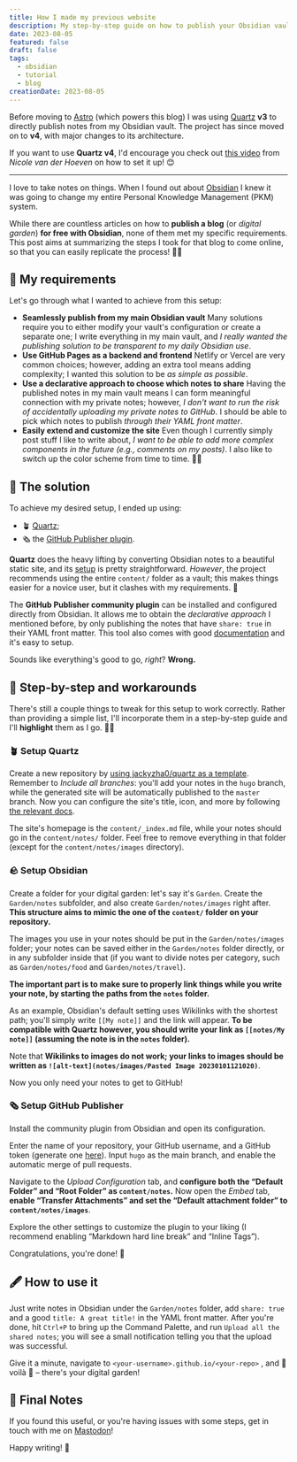 ```yaml
---
title: How I made my previous website
description: My step-by-step guide on how to publish your Obsidian vault through Quartz v3.
date: 2023-08-05
featured: false
draft: false
tags:
  - obsidian
  - tutorial
  - blog
creationDate: 2023-08-05
---
```


Before moving to [Astro](https://astro.build/) (which powers this blog) I was using [Quartz](https://quartz.jzhao.xyz/) **v3** to directly publish notes from my Obsidian vault. The project has since moved on to **v4**, with major changes to its architecture.

If you want to use **Quartz v4**, I'd encourage you check out [this video](https://www.youtube.com/watch?v=6s6DT1yN4dw&t=227s) from _Nicole van der Hoeven_ on how to set it up! 😊

---

I love to take notes on things. When I found out about [Obsidian](https://obsdian.md) I knew it was going to change my entire Personal Knowledge Management (PKM) system.

While there are countless articles on how to **publish a blog** (or _digital garden_) **for free with Obsidian**, none of them met my specific requirements. This post aims at summarizing the steps I took for that blog to come online, so that you can easily replicate the process! 💪🏻

## 📝 My requirements

Let's go through what I wanted to achieve from this setup:

- **Seamlessly publish from my main Obsidian vault**
  Many solutions require you to either modify your vault's configuration or create a separate one; I write everything in my main vault, and _I really wanted the publishing solution to be transparent to my daily Obsidian use_.
- **Use GitHub Pages as a backend and frontend**
  Netlify or Vercel are very common choices; however, adding an extra tool means adding complexity; I wanted this solution to be _as simple as possible_.
- **Use a declarative approach to choose which notes to share**
  Having the published notes in my main vault means I can form meaningful connection with my private notes; however, _I don't want to run the risk of accidentally uploading my private notes to GitHub_. I should be able to pick which notes to publish _through their YAML front matter_.
- **Easily extend and customize the site**
  Even though I currently simply post stuff I like to write about, _I want to be able to add more complex components in the future (e.g., comments on my posts)_. I also like to switch up the color scheme from time to time. 🤷🏻

## 🎉 The solution

To achieve my desired setup, I ended up using:

- 🪴 [Quartz](https://quartz.jzhao.xyz/);
- 🗞️ the [GitHub Publisher plugin](https://github.com/ObsidianPublisher/obsidian-github-publisher).

**Quartz** does the heavy lifting by converting Obsidian notes to a beautiful static site, and its [setup](https://quartz.jzhao.xyz/notes/setup/) is pretty straightforward. _However_, the project recommends using the entire `content/` folder as a vault; this makes things easier for a novice user, but it clashes with my requirements. 💢

The **GitHub Publisher community plugin** can be installed and configured directly from Obsidian. It allows me to obtain the _declarative approach_ I mentioned before, by only publishing the notes that have `share: true` in their YAML front matter. This tool also comes with good [documentation](https://obsidian-publisher.netlify.app/plugin/) and it's easy to setup.

Sounds like everything's good to go, _right_?
**Wrong.**

## 👣 Step-by-step and workarounds

There's still a couple things to tweak for this setup to work correctly. Rather than providing a simple list, I'll incorporate them in a step-by-step guide and I'll **highlight** them as I go. 👏🏻

### 🪴 Setup Quartz

Create a new repository by [using jackyzha0/quartz as a template](https://github.com/new?template_name=quartz&template_owner=jackyzha0). Remember to _Include all branches_: you'll add your notes in the `hugo` branch, while the generated site will be automatically published to the `master` branch. Now you can configure the site's title, icon, and more by following [the relevant docs](https://quartz.jzhao.xyz/notes/config).

The site's homepage is the `content/_index.md` file, while your notes should go in the `content/notes/` folder. Feel free to remove everything in that folder (except for the `content/notes/images` directory).

### 🪨 Setup Obsidian

Create a folder for your digital garden: let's say it's `Garden`. Create the `Garden/notes` subfolder, and also create `Garden/notes/images` right after. **This structure aims to mimic the one of the `content/` folder on your repository.**

The images you use in your notes should be put in the `Garden/notes/images` folder; your notes can be saved either in the `Garden/notes` folder directly, or in any subfolder inside that (if you want to divide notes per category, such as `Garden/notes/food` and `Garden/notes/travel`).

**The important part is to make sure to properly link things while you write your note, by starting the paths from the `notes` folder.**

As an example, Obsidian's default setting uses Wikilinks with the shortest path; you'll simply write `[[My note]]` and the link will appear. **To be compatible with Quartz however, you should write your link as `[[notes/My note]]` (assuming the note is in the `notes` folder).**

Note that **Wikilinks to images do not work; your links to images should be written as `![alt-text](notes/images/Pasted Image 20230101121020)`**.

Now you only need your notes to get to GitHub!

### 🗞️ Setup GitHub Publisher

Install the community plugin from Obsidian and open its configuration.

Enter the name of your repository, your GitHub username, and a GitHub token (generate one [here](https://github.com/settings/tokens/new?scopes=repo,workflow)). Input `hugo` as the main branch, and enable the automatic merge of pull requests.

Navigate to the _Upload Configuration_ tab, and **configure both the “Default Folder” and “Root Folder” as `content/notes`.** Now open the _Embed_ tab, **enable “Transfer Attachments” and set the “Default attachment folder” to `content/notes/images`**.

Explore the other settings to customize the plugin to your liking (I recommend enabling “Markdown hard line break” and “Inline Tags”).

Congratulations, you're done! 🥳

## 🖋️ How to use it

Just write notes in Obsidian under the `Garden/notes` folder, add `share: true` and a good `title: A great title!` in the YAML front matter. After you're done, hit `Ctrl+P` to bring up the Command Palette, and run `Upload all the shared notes`; you will see a small notification telling you that the upload was successful.

Give it a minute, navigate to `<your-username>.github.io/<your-repo>` , and 💫 voilà 💫 – there's your digital garden!

## 🦆 Final Notes

If you found this useful, or you're having issues with some steps, get in touch with me on [Mastodon](https://mastodon.social/@lucabello)!

Happy writing! 🌈
